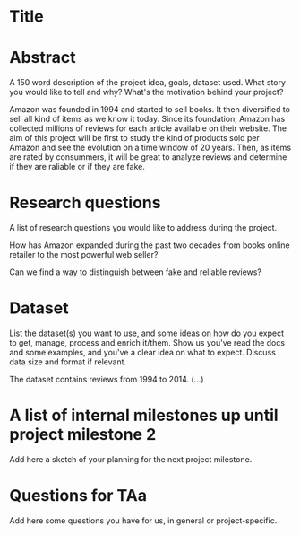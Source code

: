 # Title

# Abstract
A 150 word description of the project idea, goals, dataset used. What story you would like to tell and why? What's the motivation behind your project?

Amazon was founded in 1994 and started to sell books. It then diversified to sell all kind of items as we know it today.
Since its foundation, Amazon has collected millions of reviews for each article available on their website.
The aim of this project will be first to study the kind of products sold per Amazon and see the evolution on a time window of 20 years.
Then, as items are rated by consummers, it will be great to analyze reviews and determine if they are raliable or if they are fake.



# Research questions
A list of research questions you would like to address during the project. 

How has Amazon expanded during the past two decades from books online retailer to the most powerful web seller?

Can we find a way to distinguish between fake and reliable reviews?

# Dataset
List the dataset(s) you want to use, and some ideas on how do you expect to get, manage, process and enrich it/them. Show us you've read the docs and some examples, and you've a clear idea on what to expect. Discuss data size and format if relevant.


The dataset contains reviews from 1994 to 2014. (...)


# A list of internal milestones up until project milestone 2
Add here a sketch of your planning for the next project milestone.




# Questions for TAa
Add here some questions you have for us, in general or project-specific.


